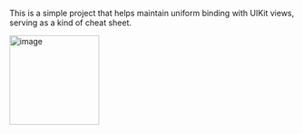 This is a simple project that helps maintain uniform binding with UIKit views, serving as a kind of cheat sheet.

<img width="158" alt="image" src="https://github.com/user-attachments/assets/b66cbb59-0b18-4da8-93dc-cebb45fabcba">

